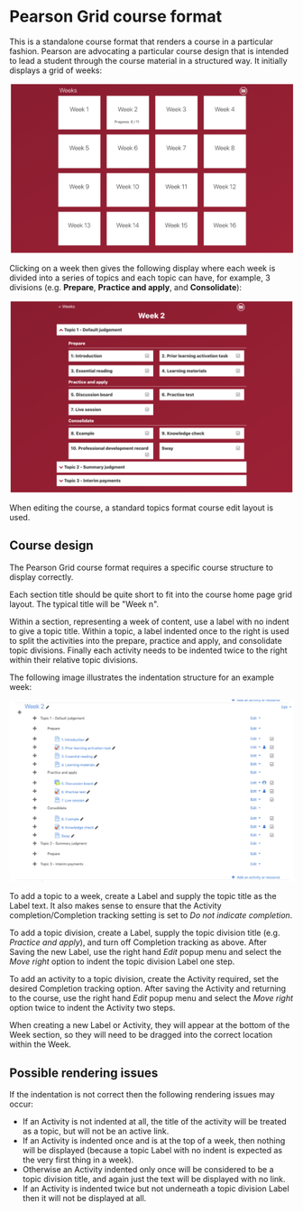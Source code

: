 # Pearson Grid course format

This is a standalone course format that renders a course in a particular
fashion. Pearson are advocating a particular course design that is intended to lead a
student through the course material in a structured way. It initially displays a grid of weeks:

![Course home page](course-home.png "Course home page")

Clicking on a week then gives the following display where each week is divided into a series
of topics and each topic can have, for example, 3 divisions (e.g. **Prepare**, **Practice and apply**,
and **Consolidate**):

![Sample week display](sample-week-display.png "Sample week display")

When editing the course, a standard topics format course edit
layout is used.

## Course design

The Pearson Grid course format requires a specific course structure to
display correctly.

Each section title should be quite short to fit into the course home
page grid layout. The typical title will be "Week n".

Within a section, representing a week of content, use a label with no
indent to give a topic title. Within a topic, a label indented once to
the right is used to split the activities into the prepare, practice
and apply, and consolidate topic divisions. Finally each activity needs to be
indented twice to the right within their relative topic divisions.

The following image illustrates the indentation structure for an example
week:

![Indent structure of a week](indent-structure-of-week.png "Indent structure of a week")

To add a topic to a week, create a Label and supply the topic title as the
Label text. It also makes sense to ensure that the
Activity completion/Completion tracking setting is set to
*Do not indicate completion*.

To add a topic division, create a Label, supply the topic division title (e.g.
*Practice and apply*), and turn off Completion tracking as above. After Saving
the new Label, use the right hand *Edit* popup menu and select the *Move right*
option to indent the topic division Label one step.

To add an activity to a topic division, create the Activity required, set the
desired Completion tracking option. After saving the Activity and returning
to the course, use the right hand *Edit* popup menu and select the *Move right*
option twice to indent the Activity two steps.

When creating a new Label or Activity, they will appear at the bottom of
the Week section, so they will need to be dragged into the correct location
within the Week.

## Possible rendering issues

If the indentation is not correct then the following rendering issues may
occur:

* If an Activity is not indented at all, the title of the activity will be
treated as a topic, but will not be an active link.
* If an Activity is indented once and is at the top of a week, then nothing
will be displayed (because a topic Label with no indent is expected as the
very first thing in a week).
* Otherwise an Activity indented only once will be considered to be a topic
division title, and again just the text will be displayed with no link.
* If an Activity is indented twice but not underneath a topic division Label
then it will not be displayed at all.
